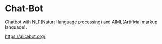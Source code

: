 # Chat-Bot

Chatbot with NLP(Natural language processing) and AIML(Artificial markup language).

https://alicebot.org/
